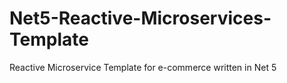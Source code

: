 # Net5-Reactive-Microservices-Template
Reactive Microservice Template for e-commerce written in Net 5

